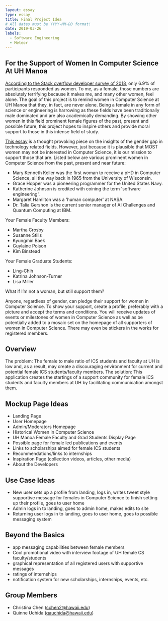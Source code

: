 ```yaml
---
layout: essay
type: essay
title: Final Project Idea
# All dates must be YYYY-MM-DD format!
date: 2019-03-26
labels:
  - Software Engineering
  - Meteor
---
```

## For the Support of Women In Computer Science At UH Manoa
[According to the Stack overflow developer survey of 2018](https://insights.stackoverflow.com/survey/2018/#demographics), only 6.9% of participants responded as women. To me, as a female, those numbers are absolutely terrifying because it makes me, and many other women, feel alone. The goal of this project is to remind women in Computer Science at UH Manoa that they, in fact, are never alone. Being a female in any form of science or engineering is harrowing as these fields have been traditionally male dominated and are also academically demanding. By showing other women in this field prominent female figures of the past, present and possible future, this project hopes to inspire others and provide moral support to those in this intense field of study.

[This essay](https://www.insidehighered.com/news/2018/06/25/lecturers-explanation-gender-gap-computer-science-it-reflect-womens-choices) is a thought provoking piece on the insights of the gender gap in technology related fields. However, just because it is plausible that MOST women may not be interested in Computer Science, it is our mission to support those that are. Listed below are various prominent women in Computer Science from the past, present and near future:

-  Mary Kenneth Keller was the first woman to receive a pHD in Computer Science, all the way back in 1965 from the University of Wisconsin.
- Grace Hopper was a pioneering programmer for the United States Navy.
- Katherine Johnson is credited with coining the term 'software engineering'.
- Margaret Hamilton was a 'human computer' at NASA. 
- Dr. Talia Gershon is the current senior manager of AI Challenges and Quantum Computing at IBM.

Your Female Faculty Members:
- Martha Crosby
- Susanne Stills
- Kyungmin Baek
- Guylaine Poison
- Kim Binstead


Your Female Graduate Students:
- Ling-Chih
- Katrina Johnson-Turner
- Lisa Miller


What if I’m not a woman, but still support them?

Anyone, regardless of gender, can pledge their support for women in Computer Science. To show your support, create a profile, preferably with a picture and accept the terms and conditions. You will receive updates of events or milestones of women in Computer Science as well as be potentially added to a mosaic set on the homepage of all supporters of women in Computer Science. There may even be stickers in the works for registered members. 


## Overview
The problem: The female to male ratio of ICS students and faculty at UH is low and, as a result, may create a discouraging environment for current and potential female ICS students/faculty members. 
The solution: This application creates the startings of a support community for female ICS students and faculty members at UH by facilitating communication amongst them. 



## Mockup Page Ideas
- Landing Page
- User Homepage
- Admin/Moderators Homepage
- Historical Women in Computer Science
- UH Manoa Female Faculty and Grad Students Display Page
- Possible page for female led publications and events
- Links to scholarships aimed for female ICS students 
- Recommendations/links to internships
- Inspiration Page (collection videos, articles, other media)
- About the Developers 

## Use Case Ideas
- New user sets up a profile from landing, logs in, writes tweet style supportive message for females in Computer Science to finish setting up their profile, goes to user home
- Admin logs in to landing, goes to admin home, makes edits to site
- Returning user logs in to landing, goes to user home, goes to possible messaging system

## Beyond the Basics 
- app messaging capabilities between female members 
- Cool promotional video with interview footage of UH female CS faculty/students
- graphical representation of all registered users with supportive messages
- ratings of internships
- notification system for new scholarships, internships, events, etc.

## Group Members
- Christina Chen (cchen2@hawaii.edu)
- Quinne Uchida (qauchida@hawaii.edu)
